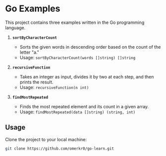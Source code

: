 # Go Examples

This project contains three examples written in the Go programming language.

1. **`sortByCharacterCount`**
   - Sorts the given words in descending order based on the count of the letter "a."
   - Usage: `sortByCharacterCount(words []string) []string`

2. **`recursiveFunction`**
   - Takes an integer as input, divides it by two at each step, and then prints the result.
   - Usage: `recursiveFunction(n int)`

3. **`findMostRepeated`**
   - Finds the most repeated element and its count in a given array.
   - Usage: `findMostRepeated(data []string) (string, int)`

## Usage

Clone the project to your local machine:

```bash
git clone https://github.com/omerkr0/go-learn.git
